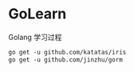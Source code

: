 # GoLearn
Golang 学习过程

```markdown
go get -u github.com/katatas/iris
go get -u github.com/jinzhu/gorm
```
